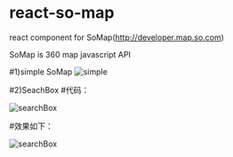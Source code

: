 # react-so-map
react component for SoMap(http://developer.map.so.com)

SoMap is 360 map javascript API



#1)simple SoMap
![simple](http://p0.qhimg.com/t0153c5fcec10ca0310.png)




#2)SeachBox
#代码：

![searchBox](http://p1.qhimg.com/t01986de870e8819e6f.png)

#效果如下：

![searchBox](http://p9.qhimg.com/t01d27984f26289f7e8.gif)
